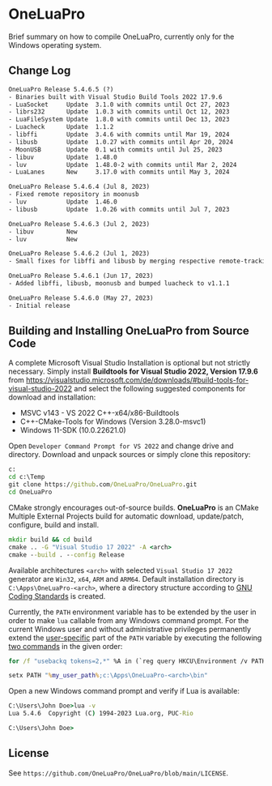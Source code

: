 # OneLuaPro

Brief summary on how to compile OneLuaPro, currently only for the Windows operating system.

## Change Log

```txt
OneLuaPro Release 5.4.6.5 (?)
- Binaries built with Visual Studio Build Tools 2022 17.9.6
- LuaSocket		Update	3.1.0 with commits until Oct 27, 2023
- librs232		Update	1.0.3 with commits until Oct 12, 2023
- LuaFileSystem	Update	1.8.0 with commits until Dec 13, 2023
- Luacheck		Update	1.1.2
- libffi		Update	3.4.6 with commits until Mar 19, 2024
- libusb		Update	1.0.27 with commits until Apr 20, 2024
- MoonUSB		Update	0.1 with commits until Jul 25, 2023
- libuv			Update	1.48.0
- luv			Update	1.48.0-2 with commits until Mar 2, 2024
- LuaLanes		New		3.17.0 with commits until May 3, 2024

OneLuaPro Release 5.4.6.4 (Jul 8, 2023)
- Fixed remote repository in moonusb
- luv 			Update	1.46.0
- libusb		Update	1.0.26 with commits until Jul 7, 2023

OneLuaPro Release 5.4.6.3 (Jul 2, 2023)
- libuv			New
- luv			New

OneLuaPro Release 5.4.6.2 (Jul 1, 2023)
- Small fixes for libffi and libusb by merging respective remote-tracking branches

OneLuaPro Release 5.4.6.1 (Jun 17, 2023)
- Added libffi, libusb, moonusb and bumped luacheck to v1.1.1

OneLuaPro Release 5.4.6.0 (May 27, 2023)
- Initial release
```

## Building and Installing OneLuaPro from Source Code

A complete Microsoft Visual Studio Installation is optional but not strictly necessary. Simply install **Buildtools for Visual Studio 2022, Version 17.9.6** from https://visualstudio.microsoft.com/de/downloads/#build-tools-for-visual-studio-2022 and select  the following suggested components for download and installation:

- MSVC v143 - VS 2022 C++-x64/x86-Buildtools
- C++-CMake-Tools for Windows (Version 3.28.0-msvc1)
- Windows 11-SDK (10.0.22621.0) 

Open `Developer Command Prompt for VS 2022` and change drive and directory. Download and unpack sources or simply clone this repository:

```cmd
c:
cd c:\Temp
git clone https://github.com/OneLuaPro/OneLuaPro.git
cd OneLuaPro
```

CMake strongly encourages out-of-source builds. **OneLuaPro** is an CMake Multiple External Projects build for automatic download, update/patch, configure, build and install.

```cmd
mkdir build && cd build
cmake .. -G "Visual Studio 17 2022" -A <arch>
cmake --build . --config Release
```

Available architectures `<arch>` with selected `Visual Studio 17 2022` generator are `Win32`, `x64`, `ARM` and `ARM64`. Default installation directory is `C:\Apps\OneLuaPro-<arch>`, where a directory structure according to [GNU Coding Standards](https://www.gnu.org/prep/standards/html_node/Directory-Variables.html) is created. 

Currently, the `PATH` environment variable has to be extended by the user in order to make `lua` callable from any Windows command prompt. For the current Windows user and without administrative privileges permanently extend the <u>user-specific</u> part of the `PATH` variable by executing the following [two commands](https://stackoverflow.com/questions/19287379/) in the given order:

```cmd
for /f "usebackq tokens=2,*" %A in (`reg query HKCU\Environment /v PATH`) do set my_user_path=%B

setx PATH "%my_user_path%;c:\Apps\OneLuaPro-<arch>\bin"
```

Open a new Windows command prompt and verify if Lua is available:

```cmd
C:\Users\John Doe>lua -v
Lua 5.4.6  Copyright (C) 1994-2023 Lua.org, PUC-Rio

C:\Users\John Doe>
```

## License

See `https://github.com/OneLuaPro/OneLuaPro/blob/main/LICENSE`.
